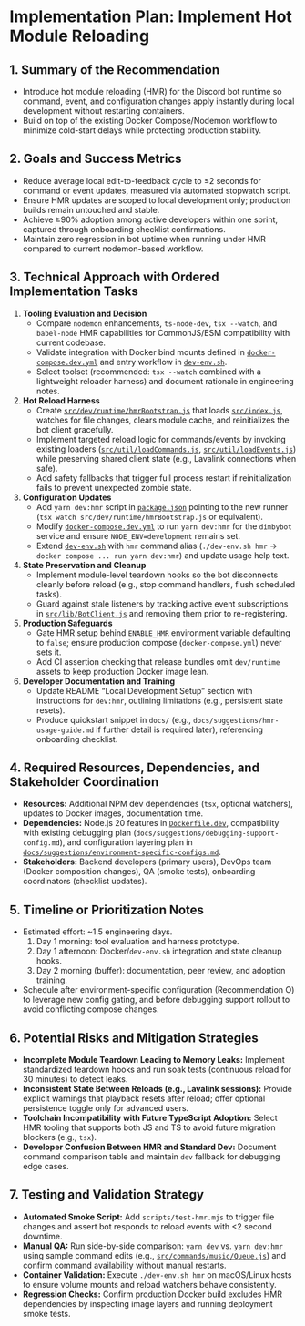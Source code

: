 # Implementation Plan: Implement Hot Module Reloading

## 1. Summary of the Recommendation
- Introduce hot module reloading (HMR) for the Discord bot runtime so command, event, and configuration changes apply instantly during local development without restarting containers.
- Build on top of the existing Docker Compose/Nodemon workflow to minimize cold-start delays while protecting production stability.

## 2. Goals and Success Metrics
- Reduce average local edit-to-feedback cycle to ≤2 seconds for command or event updates, measured via automated stopwatch script.
- Ensure HMR updates are scoped to local development only; production builds remain untouched and stable.
- Achieve ≥90% adoption among active developers within one sprint, captured through onboarding checklist confirmations.
- Maintain zero regression in bot uptime when running under HMR compared to current nodemon-based workflow.

## 3. Technical Approach with Ordered Implementation Tasks
1. **Tooling Evaluation and Decision**
   - Compare `nodemon` enhancements, `ts-node-dev`, `tsx --watch`, and `babel-node` HMR capabilities for CommonJS/ESM compatibility with current codebase.
   - Validate integration with Docker bind mounts defined in [`docker-compose.dev.yml`](docker-compose.dev.yml:1) and entry workflow in [`dev-env.sh`](dev-env.sh:1).
   - Select toolset (recommended: `tsx --watch` combined with a lightweight reloader harness) and document rationale in engineering notes.
2. **Hot Reload Harness**
   - Create [`src/dev/runtime/hmrBootstrap.js`](src/dev/runtime/hmrBootstrap.js) that loads [`src/index.js`](src/index.js:1), watches for file changes, clears module cache, and reinitializes the bot client gracefully.
   - Implement targeted reload logic for commands/events by invoking existing loaders ([`src/util/loadCommands.js`](src/util/loadCommands.js:1), [`src/util/loadEvents.js`](src/util/loadEvents.js:1)) while preserving shared client state (e.g., Lavalink connections when safe).
   - Add safety fallbacks that trigger full process restart if reinitialization fails to prevent unexpected zombie state.
3. **Configuration Updates**
   - Add `yarn dev:hmr` script in [`package.json`](package.json:1) pointing to the new runner (`tsx watch src/dev/runtime/hmrBootstrap.js` or equivalent).
   - Modify [`docker-compose.dev.yml`](docker-compose.dev.yml:1) to run `yarn dev:hmr` for the `dimbybot` service and ensure `NODE_ENV=development` remains set.
   - Extend [`dev-env.sh`](dev-env.sh:1) with `hmr` command alias (`./dev-env.sh hmr` → `docker compose ... run yarn dev:hmr`) and update usage help text.
4. **State Preservation and Cleanup**
   - Implement module-level teardown hooks so the bot disconnects cleanly before reload (e.g., stop command handlers, flush scheduled tasks).
   - Guard against stale listeners by tracking active event subscriptions in [`src/lib/BotClient.js`](src/lib/BotClient.js:1) and removing them prior to re-registering.
5. **Production Safeguards**
   - Gate HMR setup behind `ENABLE_HMR` environment variable defaulting to `false`; ensure production compose (`docker-compose.yml`) never sets it.
   - Add CI assertion checking that release bundles omit `dev/runtime` assets to keep production Docker image lean.
6. **Developer Documentation and Training**
   - Update README “Local Development Setup” section with instructions for `dev:hmr`, outlining limitations (e.g., persistent state resets).
   - Produce quickstart snippet in `docs/` (e.g., `docs/suggestions/hmr-usage-guide.md` if further detail is required later), referencing onboarding checklist.

## 4. Required Resources, Dependencies, and Stakeholder Coordination
- **Resources:** Additional NPM dev dependencies (`tsx`, optional watchers), updates to Docker images, documentation time.
- **Dependencies:** Node.js 20 features in [`Dockerfile.dev`](Dockerfile.dev:1), compatibility with existing debugging plan (`docs/suggestions/debugging-support-config.md`), and configuration layering plan in [`docs/suggestions/environment-specific-configs.md`](docs/suggestions/environment-specific-configs.md).
- **Stakeholders:** Backend developers (primary users), DevOps team (Docker composition changes), QA (smoke tests), onboarding coordinators (checklist updates).

## 5. Timeline or Prioritization Notes
- Estimated effort: ~1.5 engineering days.
  1. Day 1 morning: tool evaluation and harness prototype.
  2. Day 1 afternoon: Docker/`dev-env.sh` integration and state cleanup hooks.
  3. Day 2 morning (buffer): documentation, peer review, and adoption training.
- Schedule after environment-specific configuration (Recommendation O) to leverage new config gating, and before debugging support rollout to avoid conflicting compose changes.

## 6. Potential Risks and Mitigation Strategies
- **Incomplete Module Teardown Leading to Memory Leaks:** Implement standardized teardown hooks and run soak tests (continuous reload for 30 minutes) to detect leaks.
- **Inconsistent State Between Reloads (e.g., Lavalink sessions):** Provide explicit warnings that playback resets after reload; offer optional persistence toggle only for advanced users.
- **Toolchain Incompatibility with Future TypeScript Adoption:** Select HMR tooling that supports both JS and TS to avoid future migration blockers (e.g., `tsx`).
- **Developer Confusion Between HMR and Standard Dev:** Document command comparison table and maintain `dev` fallback for debugging edge cases.

## 7. Testing and Validation Strategy
- **Automated Smoke Script:** Add `scripts/test-hmr.mjs` to trigger file changes and assert bot responds to reload events with <2 second downtime.
- **Manual QA:** Run side-by-side comparison: `yarn dev` vs. `yarn dev:hmr` using sample command edits (e.g., [`src/commands/music/Queue.js`](src/commands/music/Queue.js:1)) and confirm command availability without manual restarts.
- **Container Validation:** Execute `./dev-env.sh hmr` on macOS/Linux hosts to ensure volume mounts and reload watchers behave consistently.
- **Regression Checks:** Confirm production Docker build excludes HMR dependencies by inspecting image layers and running deployment smoke tests.
